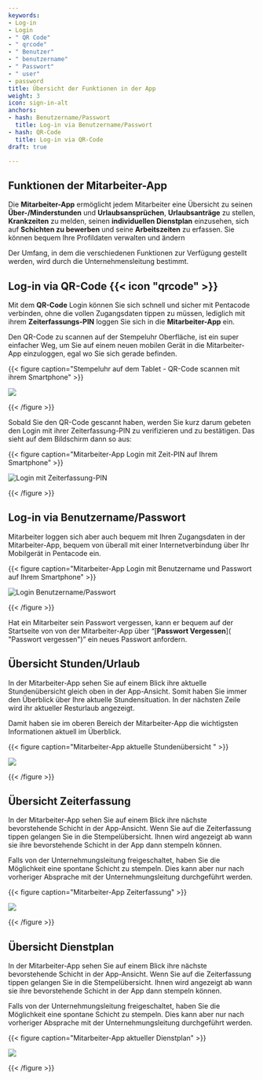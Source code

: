 ```yaml
---
keywords:
- Log-in
- Login
- " QR Code"
- " qrcode"
- " Benutzer"
- " benutzername"
- " Passwort"
- " user"
- password
title: Übersicht der Funktionen in der App
weight: 3
icon: sign-in-alt
anchors:
- hash: Benutzername/Passwort
  title: Log-in via Benutzername/Passwort
- hash: QR-Code
  title: Log-in via QR-Code
draft: true

---
```

## Funktionen der Mitarbeiter-App

Die **Mitarbeiter-App** ermöglicht jedem Mitarbeiter eine Übersicht zu seinen **Über-/Minderstunden** und **Urlaubsansprüchen**, **Urlaubsanträge** zu stellen, **Krankzeiten** zu melden, seinen **individuellen Dienstplan** einzusehen, sich auf **Schichten zu bewerben** und seine **Arbeitszeiten** zu erfassen. Sie können bequem Ihre Profildaten verwalten und ändern

Der Umfang, in dem die verschiedenen Funktionen zur Verfügung gestellt werden, wird durch die Unternehmensleitung bestimmt.

## Log-in via QR-Code {{< icon "qrcode" >}}

Mit dem **QR-Code** Login können Sie sich schnell und sicher mit Pentacode verbinden, ohne die vollen Zugangsdaten tippen zu müssen, lediglich mit ihrem **Zeiterfassungs-PIN** loggen Sie sich in die **Mitarbeiter-App** ein.

Den QR-Code zu scannen auf der Stempeluhr Oberfläche, ist ein super einfacher Weg, um Sie auf einem neuen mobilen Gerät in die Mitarbeiter-App einzuloggen, egal wo Sie sich gerade befinden.

{{< figure caption="Stempeluhr auf dem Tablet - QR-Code scannen mit ihrem Smartphone" >}}

![](/uploads/stempel_mit_pfeil_qrcode.png)

{{< /figure >}}

Sobald Sie den QR-Code gescannt haben, werden Sie kurz darum gebeten den Login mit ihrer Zeiterfassung-PIN zu verifizieren und zu bestätigen. Das sieht auf dem Bildschirm dann so aus:

{{< figure caption="Mitarbeiter-App Login mit Zeit-PIN auf Ihrem Smartphone" >}}

![Login mit Zeiterfassung-PIN](/uploads/ma-app_zeitpin_login.png "Login mit Zeit-PIN")

{{< /figure >}}

## Log-in via Benutzername/Passwort

Mitarbeiter loggen sich aber auch bequem mit Ihren Zugangsdaten in der Mitarbeiter-App, bequem von überall mit einer Internetverbindung über Ihr Mobilgerät in Pentacode ein.

{{< figure caption="Mitarbeiter-App Login mit Benutzername und Passwort auf Ihrem Smartphone" >}}

![Login Benutzername/Passwort](/uploads/ma-app_login_benutzer-1.png "Login Benutzer")

{{< /figure >}}

Hat ein Mitarbeiter sein Passwort vergessen, kann er bequem auf der Startseite von von der Mitarbeiter-App über “[**Passwort Vergessen**]( "Passwort vergessen")” ein neues Passwort anfordern.

## Übersicht Stunden/Urlaub

In der Mitarbeiter-App sehen Sie auf einem Blick ihre aktuelle Stundenübersicht gleich oben in der App-Ansicht. Somit haben Sie immer den Überblick über Ihre aktuelle Stundensituation. In der nächsten Zeile wird ihr aktueller Resturlaub angezeigt. 

Damit haben sie im oberen Bereich der Mitarbeiter-App die wichtigsten Informationen aktuell im Überblick.

{{< figure caption="Mitarbeiter-App aktuelle Stundenübersicht " >}}

![](/uploads/handy_einzeln_lang_maapp_ubersicht_stunden_urlaub.png)

{{< /figure >}}

## Übersicht Zeiterfassung 

In der Mitarbeiter-App sehen Sie auf einem Blick ihre nächste bevorstehende Schicht in der App-Ansicht. Wenn Sie auf die Zeiterfassung tippen gelangen Sie in die Stempelübersicht. Ihnen wird angezeigt ab wann sie ihre bevorstehende Schicht in der App dann stempeln können.

Falls von der Unternehmungsleitung freigeschaltet, haben Sie die Möglichkeit eine spontane Schicht zu stempeln. Dies kann aber nur nach vorheriger Absprache mit der Unternehmungsleitung durchgeführt werden.

{{< figure caption="Mitarbeiter-App Zeiterfassung" >}}

![](/uploads/zwei_handy_nebeneinander_lang_maapp_ubersicht_zeit_erfassen.png)

{{< /figure >}}

## Übersicht Dienstplan

In der Mitarbeiter-App sehen Sie auf einem Blick ihre nächste bevorstehende Schicht in der App-Ansicht. Wenn Sie auf die Zeiterfassung tippen gelangen Sie in die Stempelübersicht. Ihnen wird angezeigt ab wann sie ihre bevorstehende Schicht in der App dann stempeln können.

Falls von der Unternehmungsleitung freigeschaltet, haben Sie die Möglichkeit eine spontane Schicht zu stempeln. Dies kann aber nur nach vorheriger Absprache mit der Unternehmungsleitung durchgeführt werden.

{{< figure caption="Mitarbeiter-App aktueller Dienstplan" >}}

![](/uploads/zwei_handy_nebeneinander_lang_maapp_ubersicht_dienstplan.png)

{{< /figure >}}